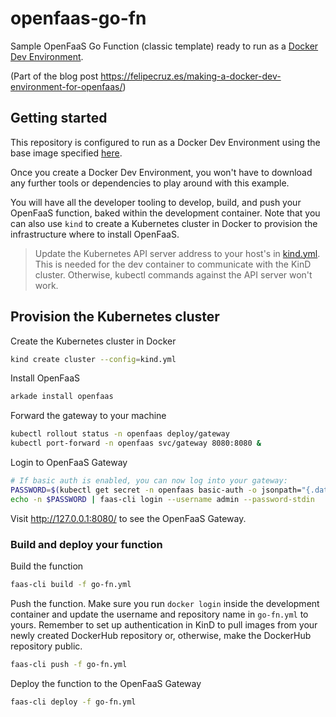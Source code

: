 
# openfaas-go-fn

Sample OpenFaaS Go Function (classic template) ready to run as a [Docker Dev Environment](https://docs.docker.com/desktop/dev-environments/).

(Part of the blog post https://felipecruz.es/making-a-docker-dev-environment-for-openfaas/)

## Getting started

This repository is configured to run as a Docker Dev Environment using the base image specified [here](https://github.com/felipecruz91/openfaas-go-fn/blob/main/.docker/config.json#L2).

Once you create a Docker Dev Environment, you won't have to download any further tools or dependencies to play around with this example.

You will have all the developer tooling to develop, build, and push your OpenFaaS function, baked within the development container.
Note that you can also use `kind` to create a Kubernetes cluster in Docker to provision the infrastructure where to install OpenFaaS.
> Update the Kubernetes API server address to your host's in [kind.yml](kind.yml#L6). 
This is needed for the dev container to communicate with the KinD cluster. Otherwise, kubectl commands against the API server won't work.

## Provision the Kubernetes cluster

Create the Kubernetes cluster in Docker

```bash
kind create cluster --config=kind.yml
```

Install OpenFaaS

```bash
arkade install openfaas
```

Forward the gateway to your machine
```bash
kubectl rollout status -n openfaas deploy/gateway
kubectl port-forward -n openfaas svc/gateway 8080:8080 &
```

Login to OpenFaaS Gateway
```bash
# If basic auth is enabled, you can now log into your gateway:
PASSWORD=$(kubectl get secret -n openfaas basic-auth -o jsonpath="{.data.basic-auth-password}" | base64 --decode; echo)
echo -n $PASSWORD | faas-cli login --username admin --password-stdin
```

Visit http://127.0.0.1:8080/ to see the OpenFaaS Gateway.

### Build and deploy your function

Build the function

```bash
faas-cli build -f go-fn.yml
```

Push the function. Make sure you run `docker login` inside the development container and update the username and repository name in `go-fn.yml` to yours.
Remember to set up authentication in KinD to pull images from your newly created DockerHub repository or, otherwise, make the DockerHub repository public.

```bash
faas-cli push -f go-fn.yml
```

Deploy the function to the OpenFaaS Gateway

```bash
faas-cli deploy -f go-fn.yml
```
